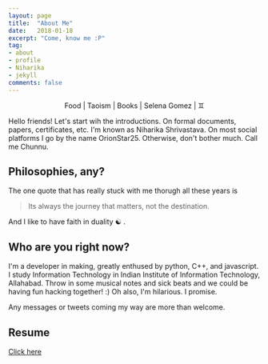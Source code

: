 ```yaml
---
layout: page
title:  "About Me"
date: 	2018-01-18
excerpt: "Come, know me :P"
tag:
- about 
- profile
- Niharika
- jekyll
comments: false
---
```


    
<center>Food | Taoism | Books | Selena Gomez | ♊</center>

Hello friends! Let's start wih the introductions. On formal documents, papers, certificates, etc. I'm known as Niharika Shrivastava. 
On most social platforms I go by the name OrionStar25. Otherwise, don't bother much. Call me Chunnu. 

## Philosophies, any?

The one quote that has really stuck with me thorugh all these years is

> Its always the journey that matters, not the destination.

And I like to have faith in duality ☯ .

## Who are you right now?

I'm a developer in making, greatly enthused by python, C++, and javascript. I study Information Technology in Indian Institute of Information Technology, Allahabad. Throw in some musical notes and sick beats and we could be having fun hacking together! :)
Oh also, I'm hilarious. I promise. 

Any messages or tweets coming my way are more than welcome.

## Resume

[Click here](https://drive.google.com/file/d/19ypADEv_4CTvbVjGQ1DYcszsw7ySuvVr/view?usp=sharing)



